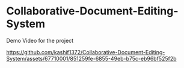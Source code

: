 # Collaborative-Document-Editing-System

Demo Video for the project

https://github.com/kashif1372/Collaborative-Document-Editing-System/assets/67710001/851259fe-6855-49eb-b75c-eb96bf525f2b


